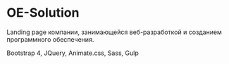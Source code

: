 <h1>OE-Solution</h1>

<p>
	Landing page компании, занимающейся веб-разработкой и созданием программного обеспечения.
</p>

<p>Bootstrap 4, JQuery, Animate.css, Sass, Gulp</p>